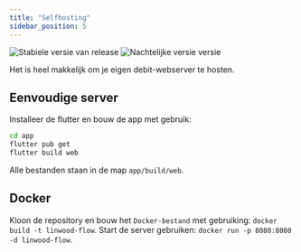 ```yaml
---
title: "Selfhosting"
sidebar_position: 5
---
```


![Stabiele versie van release](https://img.shields.io/badge/dynamic/yaml?color=c4840d&label=Stable&query=%24.version&url=https%3A%2F%2Fraw.githubusercontent.com%2FLinwoodDev%2FFlow%2Fstable%2Fapp%2Fpubspec.yaml&style=for-the-badge) ![Nachtelijke versie versie](https://img.shields.io/badge/dynamic/yaml?color=f7d28c&label=Nightly&query=%24.version&url=https%3A%2F%2Fraw.githubusercontent.com%2FLinwoodDev%2FFlow%2Fnightly%2Fapp%2Fpubspec.yaml&style=for-the-badge)

Het is heel makkelijk om je eigen debit-webserver te hosten.

## Eenvoudige server

Installeer de flutter en bouw de app met gebruik:

```bash
cd app
flutter pub get
flutter build web
```

Alle bestanden staan in de map `app/build/web`.

## Docker

Kloon de repository en bouw het `Docker-bestand` met gebruiking: `docker build -t linwood-flow`. Start de server gebruiken: `docker run -p 8080:8080 -d linwood-flow`.
